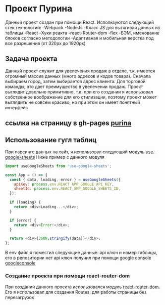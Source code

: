 # Проект Пурина

Данный проект создан при помощи React.
Используются следующий стек технологий:
-Webpack
-NodeJs
-Класс JS для вытягивая данных из таблицы
-React
-Хуки реакта
-react-Router-dom
-flex
-БЭМ, именование блоков согласно методологии
-Адаптивная и мобильная верстка под все разрешения (от 320px до 1920px)

## Задача проекта
Данный проект служит для увелечения продаж в отделе, т.к. имеется огромный массив данных (много адресов и кодов товара). Сначала выбираем город, затем выбирается адрес клиента. Для торговой команды, это дает преимущество в увелечении продаж. Проект выглядит довольно примитивно, т.к. при его создании я использовал собственное воображение для его стилизации, поэтому проект может выглядить не совсем красиво, но при этом он имеет понятный интерфейс

## ссылка на страницу в gh-pages [purina](https://tanasov49.github.io/purina-react/)

## Использование гугл таблиц

При парсинге данных на сайт, я использовал следующий модуль [use-google-sheets](https://www.npmjs.com/package/use-google-sheets)
Ниже пример с данного модуля
```js
import useGoogleSheets from 'use-google-sheets';

const App = () => {
  const { data, loading, error } = useGoogleSheets({
    apiKey: process.env.REACT_APP_GOOGLE_API_KEY,
    sheetId: process.env.REACT_APP_GOOGLE_SHEETS_ID,
  });

  if (loading) {
    return <div>Loading...</div>;
  }

  if (error) {
    return <div>Error!</div>;
  }

  return <div>{JSON.stringify(data)}</div>;
};
```

В env файл я поместил следующие данные: api ключ и номер таблицы, его в репозитории нет
api ключ получил при помощи google console [googleconsole](https://console.cloud.google.com/)

### Создание проекта при помощи react-router-dom

При создании данного проекта использовался модуль [react-router-dom](https://reactrouter.com/). Его я использовал для создания Routes, для работы страницы без перезагрузок

